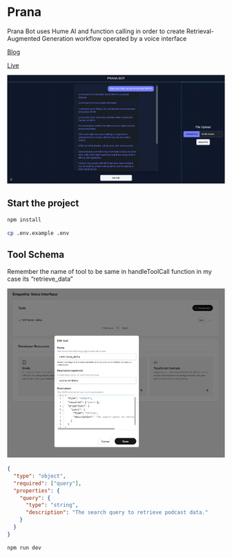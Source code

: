 # Prana

Prana Bot uses Hume AI and function calling in order to create Retrieval-Augmented Generation workflow operated by a voice interface

[Blog](https://www.khedekar.tech/blog/Deep-RL/hume.html)

[Live](https://prana-client.vercel.app/)

![chat](./chat.png)

## Start the project

```bash
npm install
```

```bash
cp .env.example .env
```

## Tool Schema

Remember the name of tool to be same in handleToolCall function in my case its “retrieve_data”

![schema](./schema.png)

```json
{
  "type": "object",
  "required": ["query"],
  "properties": {
    "query": {
      "type": "string",
      "description": "The search query to retrieve podcast data."
    }
  }
}
```

```bash
npm run dev
```
